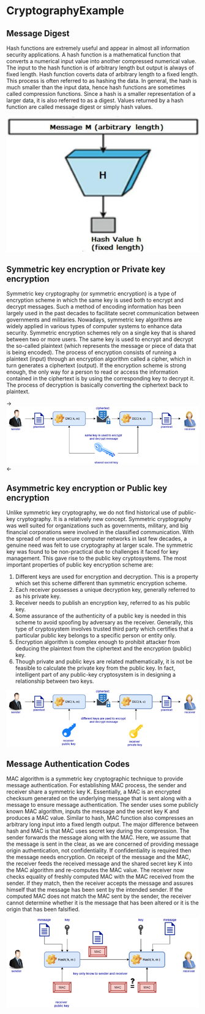 # CryptographyExample

## Message Digest

Hash functions are extremely useful and appear in almost all information security applications. A hash function is a mathematical function that converts a numerical input value into another compressed numerical value. The input to the hash function is of arbitrary length but output is always of fixed length. Hash function coverts data of arbitrary length to a fixed length. This process is often referred to as hashing the data. In general, the hash is much smaller than the input data, hence hash functions are sometimes called compression functions. Since a hash is a smaller representation of a larger data, it is also referred to as a digest. Values returned by a hash function are called message digest or simply hash values.

![alt text](https://github.com/cicciog/CryptographyExample/blob/master/images/hash_functions.jpg "Hash function")

## Symmetric key encryption or Private key encryption

Symmetric key cryptography (or symmetric encryption) is a type of encryption scheme in which the same key is used both to encrypt and decrypt messages. Such a method of encoding information has been largely used in the past decades to facilitate secret communication between governments and militaries. Nowadays, symmetric key algorithms are widely applied in various types of computer systems to enhance data security. Symmetric encryption schemes rely on a single key that is shared between two or more users. The same key is used to encrypt and decrypt the so-called plaintext (which represents the message or piece of data that is being encoded). The process of encryption consists of running a plaintext (input) through an encryption algorithm called a cipher, which in turn generates a ciphertext (output). If the encryption scheme is strong enough, the only way for a person to read or access the information contained in the ciphertext is by using the corresponding key to decrypt it. The process of decryption is basically converting the ciphertext back to plaintext.

-> ![alt text](https://github.com/cicciog/CryptographyExample/blob/master/images/symmetric-encryption.png "Private key encryption") <-

## Asymmetric key encryption or Public key encryption

Unlike symmetric key cryptography, we do not find historical use of public-key cryptography. It is a relatively new concept. Symmetric cryptography was well suited for organizations such as governments, military, and big financial corporations were involved in the classified communication. With the spread of more unsecure computer networks in last few decades, a genuine need was felt to use cryptography at larger scale. The symmetric key was found to be non-practical due to challenges it faced for key management. This gave rise to the public key cryptosystems.
The most important properties of public key encryption scheme are:
1. Different keys are used for encryption and decryption. This is a property which set this scheme different than symmetric encryption scheme.
2. Each receiver possesses a unique decryption key, generally referred to as his private key.
3. Receiver needs to publish an encryption key, referred to as his public key.
4. Some assurance of the authenticity of a public key is needed in this scheme to avoid spoofing by adversary as the receiver. Generally, this type of cryptosystem involves trusted third party which certifies that a particular public key belongs to a specific person or entity only.
5. Encryption algorithm is complex enough to prohibit attacker from deducing the plaintext from the ciphertext and the encryption (public) key.
6. Though private and public keys are related mathematically, it is not be feasible to calculate the private key from the public key. In fact, intelligent part of any public-key cryptosystem is in designing a relationship between two keys.

![alt text](https://github.com/cicciog/CryptographyExample/blob/master/images/public-key-encryption.png "Public key encryption")

## Message Authentication Codes

MAC algorithm is a symmetric key cryptographic technique to provide message authentication. For establishing MAC process, the sender and receiver share a symmetric key K. Essentially, a MAC is an encrypted checksum generated on the underlying message that is sent along with a message to ensure message authentication. The sender uses some publicly known MAC algorithm, inputs the message and the secret key K and produces a MAC value. Similar to hash, MAC function also compresses an arbitrary long input into a fixed length output. The major difference between hash and MAC is that MAC uses secret key during the compression. The sender forwards the message along with the MAC. Here, we assume that the message is sent in the clear, as we are concerned of providing message origin authentication, not confidentiality. If confidentiality is required then the message needs encryption. On receipt of the message and the MAC, the receiver feeds the received message and the shared secret key K into the MAC algorithm and re-computes the MAC value. The receiver now checks equality of freshly computed MAC with the MAC received from the sender. If they match, then the receiver accepts the message and assures himself that the message has been sent by the intended sender. If the computed MAC does not match the MAC sent by the sender, the receiver cannot determine whether it is the message that has been altered or it is the origin that has been falsified.

![alt text](https://github.com/cicciog/CryptographyExample/blob/master/images/mac.png "MAC")
